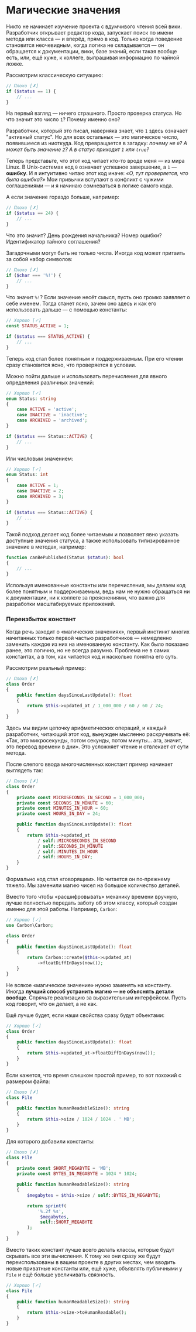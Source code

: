 # Магические значения

Никто не начинает изучение проекта с вдумчивого чтения всей вики.
Разработчик открывает редактор кода, запускает поиск по имени метода или класса — и вперёд, прямо в код.
Только когда поведение становится неочевидным, когда логика не складывается — он обращается к документации, вики, базе
знаний, если такая вообще есть, или, ещё хуже, к коллеге, выпрашивая информацию по чайной ложке.

<div style="page-break-after: always;"></div>

Рассмотрим классическую ситуацию:

```php
// Плохо [✗]
if ($status == 1) {
    // ...
}
```

На первый взгляд — ничего страшного. Просто проверка статуса.
Но что значит это число `1`? Почему именно оно?

Разработчик, который это писал, наверняка знает, что `1` здесь означает "активный статус".
Но для всех остальных — это магическое число, появившееся из ниоткуда.
Код превращается в загадку: *почему не `0`? А может быть значение `2`? А в статус приходит `1` или `true`?*

Теперь представьте, что этот код читает кто-то вроде меня — из мира Linux.
В Unix‑системах код `0` означает успешное завершение, а `1` — **ошибку**.
И я интуитивно читаю этот код иначе: *«О, тут проверяется, что была ошибка?»*
Мои привычки вступают в конфликт с чужими соглашениями — и я начинаю сомневаться в логике самого кода.

А если значение гораздо больше, например:

```php
// Плохо [✗]
if ($status == 24) {
    // ...
}
```

Что это значит? День рождения начальника? Номер ошибки? Идентификатор тайного соглашения?

Загадочными могут быть не только числа. Иногда код может притаить за собой набор символов:

```php
// Плохо [✗]
if ($char === '%!') {
    // ...
}
```

Что значит `%!`? Если значение несёт смысл, пусть оно громко заявляет о себе именем. Тогда станет ясно, зачем оно здесь
и как его использовать дальше — с помощью константы:

```php
// Хорошо [✓]
const STATUS_ACTIVE = 1;

if ($status === STATUS_ACTIVE) {
    // ...
}
```

Теперь код стал более понятным и поддерживаемым.
При его чтении сразу становится ясно, что проверяется в условии.

<div style="page-break-after: always;"></div>

Можно пойти дальше и использовать перечисления для явного определения различных значений:

```php
// Хорошо [✓]
enum Status: string
{
    case ACTIVE = 'active';
    case INACTIVE = 'inactive';
    case ARCHIVED = 'archived';
}

if ($status === Status::ACTIVE) {
    // ...
}
```

Или числовым значением:

```php
// Хорошо [✓]
enum Status: int
{
    case ACTIVE = 1;
    case INACTIVE = 2;
    case ARCHIVED = 3;
}

if ($status === Status::ACTIVE) {
    // ...
}
```

Такой подход делает код более читаемым и позволяет явно указать доступные значения статуса, а также использовать
типизированное значение в методах, например:

```php
function canBePublished(Status $status): bool
{
    // ...
}
```

Используя именованные константы или перечисления, мы делаем код более понятным и поддерживаемым, ведь нам не нужно
обращаться ни к документации, ни к коллеге за прояснениями, что важно для разработки масштабируемых приложений.

### Переизбыток констант

Когда речь заходит о «магических значениях», первый инстинкт многих начитанных только первой частью разработчиков —
немедленно заменить каждое из них на именованную константу.
Как было показано ранее, это логично, но не всегда разумно. Проблема не в самих константах, а в том, как читается код и
насколько понятна его суть.

Рассмотрим реальный пример:

```php
// Плохо [✗]
class Order
{
    public function daysSinceLastUpdate(): float
    {
        return $this->updated_at / 1_000_000 / 60 / 60 / 24;
    }
}
```

Здесь мы видим цепочку арифметических операций, и каждый разработчик, читающий этот код, вынужден мысленно раскручивать
её:
«Так, это микросекунды, потом секунды, потом минуты... ага, значит, это перевод времени в дни».
Это усложняет чтение и отвлекает от сути метода.

После слепого ввода многочисленных констант пример начинает выглядеть так:

```php
// Плохо [✗]
class Order
{
    private const MICROSECONDS_IN_SECOND = 1_000_000;
    private const SECONDS_IN_MINUTE = 60;
    private const MINUTES_IN_HOUR = 60;
    private const HOURS_IN_DAY = 24;

    public function daysSinceLastUpdate(): float
    {
        return $this->updated_at
            / self::MICROSECONDS_IN_SECOND
            / self::SECONDS_IN_MINUTE
            / self::MINUTES_IN_HOUR
            / self::HOURS_IN_DAY;
    }
}
```

Формально код стал «говорящим». Но читается он по‑прежнему тяжело. Мы заменили магию чисел на большое количество
деталей.

<div style="page-break-after: always;"></div>

Вместо того чтобы «расшифровывать» механику времени вручную, лучше полностью передать заботу об этом классу, который
создан именно для этой работы.
Например, `Carbon`:

```php
// Хорошо [✓]
use Carbon\Carbon;

class Order
{
    public function daysSinceLastUpdate(): float
    {
        return Carbon::create($this->updated_at)
            ->floatDiffInDays(now());
    }
}
```

Не всякое «магическое значение» нужно заменять на константу. Иногда **лучший способ устранить магию — не объяснять
детали вообще**. Спрячьте реализацию за выразительным интерфейсом. Пусть код говорит, что он делает, а не как.

Ещё лучше будет, если наши свойства сразу будут объектами:

```php
// Хорошо [✓]
class Order
{
    public function daysSinceLastUpdate(): float
    {
        return $this->updated_at->floatDiffInDays(now());
    }
}
```

Если кажется, что время слишком простой пример, то вот похожий с размером файла:

```php
// Плохо [✗]
class File
{
    public function humanReadableSize(): string
    {
        return $this->size / 1024 / 1024 . ' MB';
    }
}
```

Для которого добавили константы:

```php
// Плохо [✗]
class File
{
    private const SHORT_MEGABYTE = 'MB';
    private const BYTES_IN_MEGABYTE = 1024 * 1024;

    public function humanReadableSize(): string
    {
        $megabytes = $this->size / self::BYTES_IN_MEGABYTE;

        return sprintf(
            '%.2f %s',
             $megabytes,
             self::SHORT_MEGABYTE
        );
    }
}
```

Вместо таких констант лучше всего делать классы, которые будут скрывать все эти вычисления.
К тому же они сразу же будут переиспользованы в вашем проекте в других местах, чем вводить новые приватные константы
или, ещё хуже, объявлять публичными у `File` и ещё больше увеличивать связность.

```php
// Хорошо [✓]
class File
{
    public function humanReadableSize(): string
    {
        return $this->size->toHumanReadable();
    }
}
